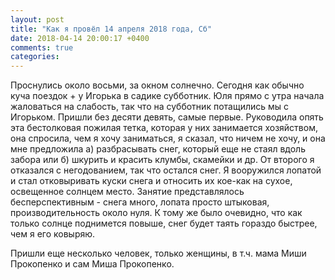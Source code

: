 ```yaml
---
layout: post
title: "Как я провёл 14 апреля 2018 года, Сб"
date: 2018-04-14 20:00:17 +0400
comments: true
categories: 
---
```

Проснулись около восьми, за окном солнечно. Сегодня как обычно куча поездок + у Игорька в садике субботник. Юля прямо с утра начала жаловаться на слабость, так что на субботник потащились мы с Игорьком. Пришли без десяти девять, самые первые. Руководила опять эта бестолковая пожилая тетка, которая у них занимается хозяйством, она спросила, чем я хочу заниматься, я сказал, что ничем не хочу, и она мне предложила а) разбрасывать снег, который еще не стаял вдоль забора или б) шкурить и красить клумбы, скамейки и др. От второго я отказался с негодованием, так что остался снег. Я вооружился лопатой и стал отковыривать куски снега и относить их кое-как на сухое, освещенное солнцем место. Занятие представлялось бесперспективным - снега много, лопата просто штыковая, производительность около нуля. К тому же было очевидно, что как только солнце поднимется повыше, снег будет таять гораздо быстрее, чем я его ковыряю.

Пришли еще несколько человек, только женщины, в т.ч. мама Миши Прокопенко и сам Миша Прокопенко.
